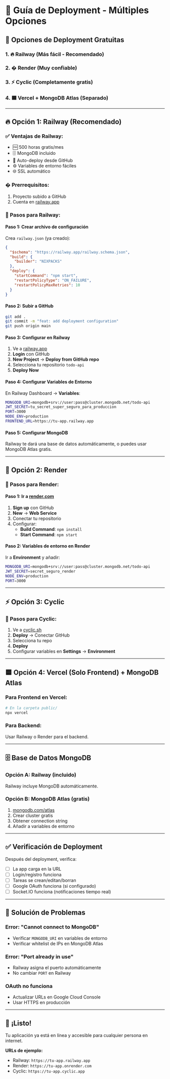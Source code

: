 # 🚀 Guía de Deployment - Múltiples Opciones

## 🎯 Opciones de Deployment Gratuitas

### 1. 🔥 **Railway** (Más fácil - Recomendado)
### 2. � **Render** (Muy confiable)
### 3. ⚡ **Cyclic** (Completamente gratis)
### 4. 🟦 **Vercel + MongoDB Atlas** (Separado)

---

## 🔥 Opción 1: Railway (Recomendado)

### ✅ Ventajas de Railway:
- 🆓 500 horas gratis/mes
- 🗄️ MongoDB incluido
- 🔄 Auto-deploy desde GitHub
- ⚙️ Variables de entorno fáciles
- 🌐 SSL automático

### � Prerrequisitos:
1. Proyecto subido a GitHub
2. Cuenta en [railway.app](https://railway.app)

### 🔧 Pasos para Railway:

#### Paso 1: Crear archivo de configuración

Crea `railway.json` (ya creado):
```json
{
  "$schema": "https://railway.app/railway.schema.json",
  "build": {
    "builder": "NIXPACKS"
  },
  "deploy": {
    "startCommand": "npm start",
    "restartPolicyType": "ON_FAILURE",
    "restartPolicyMaxRetries": 10
  }
}
```

#### Paso 2: Subir a GitHub
```bash
git add .
git commit -m "feat: add deployment configuration"
git push origin main
```

#### Paso 3: Configurar en Railway
1. Ve a [railway.app](https://railway.app)
2. **Login** con GitHub
3. **New Project** → **Deploy from GitHub repo**
4. Selecciona tu repositorio `todo-api`
5. **Deploy Now**

#### Paso 4: Configurar Variables de Entorno
En Railway Dashboard → **Variables**:
```bash
MONGODB_URI=mongodb+srv://user:pass@cluster.mongodb.net/todo-api
JWT_SECRET=tu_secret_super_seguro_para_produccion
PORT=3000
NODE_ENV=production
FRONTEND_URL=https://tu-app.railway.app
```

#### Paso 5: Configurar MongoDB
Railway te dará una base de datos automáticamente, o puedes usar MongoDB Atlas gratis.

---

## 🚀 Opción 2: Render

### 🔧 Pasos para Render:

#### Paso 1: Ir a [render.com](https://render.com)
1. **Sign up** con GitHub
2. **New** → **Web Service**
3. Conectar tu repositorio
4. Configurar:
   - **Build Command**: `npm install`
   - **Start Command**: `npm start`

#### Paso 2: Variables de entorno en Render
Ir a **Environment** y añadir:
```bash
MONGODB_URI=mongodb+srv://user:pass@cluster.mongodb.net/todo-api
JWT_SECRET=secret_seguro_render
NODE_ENV=production
PORT=3000
```

---

## ⚡ Opción 3: Cyclic

### 🔧 Pasos para Cyclic:

1. Ve a [cyclic.sh](https://cyclic.sh)
2. **Deploy** → Conectar GitHub
3. Selecciona tu repo
4. **Deploy**
5. Configurar variables en **Settings** → **Environment**

---

## 🟦 Opción 4: Vercel (Solo Frontend) + MongoDB Atlas

### Para Frontend en Vercel:
```bash
# En la carpeta public/
npx vercel
```

### Para Backend:
Usar Railway o Render para el backend.

---

## 🗄️ Base de Datos MongoDB

### Opción A: Railway (incluido)
Railway incluye MongoDB automáticamente.

### Opción B: MongoDB Atlas (gratis)
1. [mongodb.com/atlas](https://mongodb.com/atlas)
2. Crear cluster gratis
3. Obtener connection string
4. Añadir a variables de entorno

---

## ✅ Verificación de Deployment

Después del deployment, verifica:
- [ ] La app carga en la URL
- [ ] Login/registro funciona
- [ ] Tareas se crean/editan/borran
- [ ] Google OAuth funciona (si configurado)
- [ ] Socket.IO funciona (notificaciones tiempo real)

---

## 🐛 Solución de Problemas

### Error: "Cannot connect to MongoDB"
- Verificar `MONGODB_URI` en variables de entorno
- Verificar whitelist de IPs en MongoDB Atlas

### Error: "Port already in use"
- Railway asigna el puerto automáticamente
- No cambiar `PORT` en Railway

### OAuth no funciona
- Actualizar URLs en Google Cloud Console
- Usar HTTPS en producción

---

## 🎉 ¡Listo!

Tu aplicación ya está en línea y accesible para cualquier persona en internet.

**URLs de ejemplo:**
- Railway: `https://tu-app.railway.app`
- Render: `https://tu-app.onrender.com`
- Cyclic: `https://tu-app.cyclic.app`
